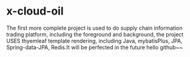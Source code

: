 # x-cloud-oil
The first more complete project is used to do supply chain information trading platform, including the foreground and background, the project USES thyemleaf template rendering, including Java, mybatisPlus, JPA, Spring-data-JPA, Redis.It will be perfected in the future
hello github~~
